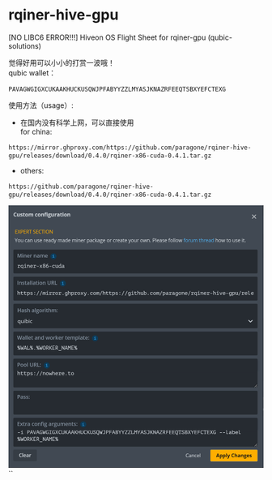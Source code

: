 # rqiner-hive-gpu
[NO LIBC6 ERROR!!!] Hiveon OS Flight Sheet for rqiner-gpu  (qubic-solutions) <br>

觉得好用可以小小的打赏一波哦！<br>
qubic wallet：<br>

```
PAVAGWGIGXCUKAAKHUCKUSQWJPFABYYZZLMYASJKNAZRFEEQTSBXYEFCTEXG
```

使用方法（usage）:<br>
- 在国内没有科学上网，可以直接使用<br>
for china:<br>
```
https://mirror.ghproxy.com/https://github.com/paragone/rqiner-hive-gpu/releases/download/0.4.0/rqiner-x86-cuda-0.4.1.tar.gz
```
- others:<br>
```
https://github.com/paragone/rqiner-hive-gpu/releases/download/0.4.0/rqiner-x86-cuda-0.4.1.tar.gz
```

![My Image](china.png)``
